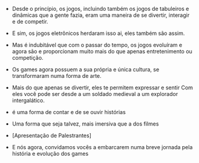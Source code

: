 - Desde o princípio, os jogos, incluindo também os jogos de tabuleiros e dinâmicas que a gente fazia, eram uma maneira de se divertir, interagir e de competir.

- E sim, os jogos eletrônicos herdaram isso ai, eles também são assim.

- Mas é indubitável que com o passar do tempo, os jogos evoluíram e agora são e proporcionam muito mais do que apenas entretenimento ou competição.

- Os games agora possuem a sua própria e única cultura, se transformaram numa forma de arte.

- Mais do que apenas se divertir, eles te permitem expressar e sentir
Com eles você pode ser desde a um soldado medieval a um explorador intergalático.

- é uma forma de contar e de se ouvir histórias

- Uma forma que seja talvez, mais imersiva que a dos filmes

- [Apresentação de Palestrantes]

- E nós agora, convidamos vocês a embarcarem numa breve jornada pela história e evolução dos games